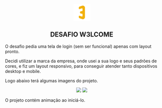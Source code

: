 <p  align="center">
<img src="/web-w3lcome/src/assets/footer.png" height="56px"/>
<h2 align="center">DESAFIO W3LCOME</h2>
</p>
<p>O desafio pedia uma tela de login (sem ser funcional) apenas com layout pronto.</p>
Decidi utilizar a marca da empresa, onde usei a sua logo e seus padrões de cores, e fiz um layout responsivo, para conseguir atender tanto dispositivos desktop e mobile.

Logo abaixo terá algumas imagens do projeto.

<p  align="center">
<img src="https://i.imgur.com/rFY3VtG.png" />
<img src="https://i.imgur.com/QYUcOqW.jpg" height="500px" />
</p>

O projeto contém animação ao iniciá-lo.
